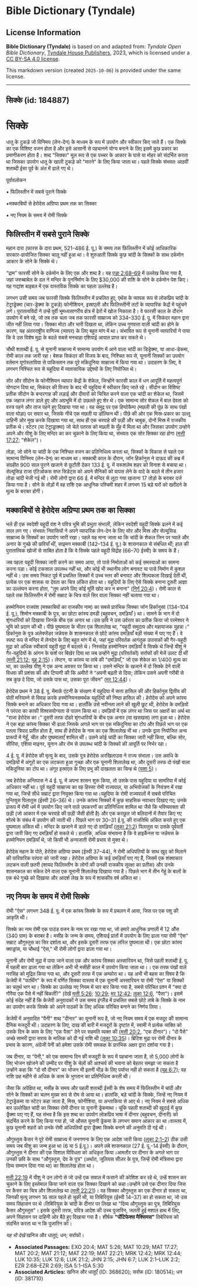 # Bible Dictionary (Tyndale)

## License Information

**Bible Dictionary (Tyndale)** is based on and adapted from: _Tyndale Open Bible Dictionary_, [Tyndale House Publishers](https://tyndaleopenresources.com/), 2023, which is licensed under a [CC BY-SA 4.0 license](https://creativecommons.org/licenses/by-sa/4.0/legalcode.en).

This markdown version (created `2025-10-06`) is provided under the same license.



--------------------------------

## सिक्के (id: 184887)

सिक्के
======

धातु के टुकड़े जो विनिमय (लेन\-देन) के माध्यम के रूप में उपयोग और स्वीकार किए जाते हैं। एक सिक्के का एक विशिष्ट वजन होता है और इसे आसानी से पहचानने योग्य बनाने के लिए इसमें कुछ प्रकार का प्रमाणीकरण होता है। शब्द "सिक्का" मूल रूप से एक पच्चर के आकार के पासे या मोहर को संदर्भित करता था जिसका उपयोग धातु के खाली टुकड़े को "मारने" के लिए किया जाता था। पहले सिक्के संभवतः आठवीं शताब्दी ईसा पूर्व के अंत में ढाले गए थे।

पूर्वावलोकन

• फिलिस्तीन में सबसे पुराने सिक्के

•मक्काबियों से हेरोदेस अग्रिप्पा प्रथम तक का सिक्का

• नए नियम के समय में रोमी सिक्के

फिलिस्तीन में सबसे पुराने सिक्के
--------------------------------

महान दारा (फारस के दारा प्रथम, 521–486 ई. पू.) के समय तक फ़िलिस्तीन में कोई आधिकारिक सरकार\-प्रायोजित सिक्का चालू नहीं हुआ था। वे शुरुआती सिक्के कुछ चांदी के सिक्कों के साथ दर्कमोन आकार के सोने के सिक्के थे।

“द्राम” फारसी सोने के दर्कमोन के लिए एक और शब्द है। यह [एज्रा 2:68–69](https://ref.ly/Ezra2:68-Ezra2:69) में उल्लेख किया गया है, जहां जरुब्बाबेल के दल ने मन्दिर के पुनर्निर्माण के लिए $30,000 की राशि के सोने के दर्कमोन पेश किए। यह गद्यांश बाइबल में एक वास्तविक सिक्के का पहला उल्लेख है।

लगभग उसी समय जब फारसी सिक्के फिलिस्तीन में प्रचलित हुए, एथेंस के व्यापक रूप से लोकप्रिय चांदी के टेट्राड्रेक्मा (चार\-ड्रेक्मा के टुकड़े) फोनीशियन, इस्राएली और फिलिस्तीनी तटों के व्यापारिक केंद्रों में पहुंचने लगे। पुरातत्वविदों ने उन्हें पूर्वी भूमध्यसागरीय क्षेत्र में ढेरों में खोज निकाला है। वे फारसी काल के दौरान उपयोग में बने रहे, जो तब तक चला जब तक फारसी साम्राज्य को 334–330 ई. पू. में सिकंदर महान द्वारा जीत नहीं लिया गया। सिक्का मोटा और भारी दिखता था, लेकिन उच्च गुणवत्ता वाली चांदी का होने के कारण, यह अंतरराष्ट्रीय वाणिज्य (व्यापर) के लिए बहुत मांग में था। संभावित रूप से यूनानी व्यापारियों ने पाया कि वे उस विशेष मुद्रा के बदले सबसे मनचाहा एशियाई आयात प्राप्त कर सकते थे।

चौथी शताब्दी ई. पू. से यूनानी साम्राज्य में सामान्य उपयोग में आने वाला चांदी का डिड्रेक्मा, या आधा\-डेकमा, रोमी काल तक जारी रहा। बेशक सिकंदर की विजय के बाद, निश्चित रूप से, यूनानी सिक्कों का उपयोग वर्तमान यूगोस्लाविया से पाकिस्तान तक पूरे मकिदुनिया साम्राज्य में किया गया था। उदाहरण के लिए, वे लगभग निश्चित रूप से यहूदिया में व्यावसायिक उद्देश्यों के लिए नियोजित थे।

सोर और सीदोन के फोनीशियन व्यापार केंद्रों के शेकेल, जिन्होंने फारसी काल में धन आपूर्ति में महत्वपूर्ण योगदान दिया था, सिकंदर की विजय के बाद भी यहूदिया में स्वीकार किए जाते रहे। सीदोन का विशिष्ट प्रतीक सीदोन के बन्दरगाह की लड़ाई और दीवारों को चित्रित करने वाला एक चांदी का शेकेल था, जिसमें एक जहाज लंगर डाले हुए और अग्रभूमि में दो उछलते हुए शेर थे। एक सामान्य सोर शेकल में बाल देवता को वस्त्र पहने और ताज पहने हुए दिखाया गया था। वह समुद्र पर एक हिप्पोकैम्प (मछली की पूंछ के साथ पंखों वाला घोड़ा) पर सवार था, जिसके नीचे एक मछली या डॉल्फिन थी। पीछे की ओर एक मिस्र\-प्रकार का उल्लू दाहिनी ओर मुख करके दिखाया गया था, साथ ही एक चरवाहे की छड़ी और चाबुक, दोनों मिस्र में राजकीय प्रतीक थे। स्टेटर (या टेट्राड्राक्मा) जो चेले पतरस को मछली के मुँह में मिला था और जिसका उपयोग उन्होने अपने और यीशु के लिए मन्दिर का कर चुकाने के लिए किया था, संभवतः एक सोर सिक्का रहा होगा ([मत्ती 17:27](https://ref.ly/Matt17:27); "शेकेल")।

तोड़ा, जो सोने या चांदी के एक निश्चित वजन का प्रतिनिधित्व करता था, सिक्कों के विकास से पहले एक सामान्य विनिमय (लेन\-देन) का माध्यम था। मक्काबी काल के दौरान, जॉन हिर्कानुस ने दाऊद की कब्र में संग्रहीत 900 साल पुराने खजाने से छुटौती देकर 133 ई. पू. में यरूशलेम शहर को विनाश से बचाया था। सेल्यूसिड राजा एंटिओकस सप्त सिडेट्स को अपने सैनिकों को वापस लेने के वादे के बदले में तीन हजार तोडा चांदी भेजी गई थी। रोमी लोगों द्वारा 66 ई. में मन्दिर से लूटा गया खजाना 17 तोड़ो के बराबर दर्ज किया गया है। सोने के तोड़ों में वह राशि एक आधुनिक पश्चिमी शहर में लगभग 15 बड़े घरों को खरीदने के मूल्य के बराबर होगी।

मक्काबियों से हेरोदेस अग्रिप्पा प्रथम तक का सिक्का
--------------------------------------------------

भले ही एक स्वदेशी यहूदी वंश ने पवित्र भूमि की प्रभुता संभाली, लेकिन स्वदेशी यहूदी सिक्के ढलने में कई साल लग गए। संभवतः निवासियों ने अपने व्यापारिक लेन\-देन के लिए सोर और मिस्र और सेल्यूसिड साम्राज्य के सिक्कों का उपयोग जारी रखा। पहले यह माना जाता था कि चांदी के शेकल जिन पर प्याले और अनार के गुच्छे की छवियाँ थीं, साइमन मक्काबी (142–134 ई. पू.) के शासनकाल से संबंधित थीं; हाल की पुरातात्विक खोजों से साबित होता है कि वे सिक्के पहले यहूदी विद्रोह (66–70 ईस्वी) के समय के हैं।

जब पहला यहूदी सिक्का जारी करने का समय आया, तो पासे निर्माताओं को कई समस्याओं का सामना करना पड़ा। कोई टकसाल उपलब्ध नहीं था, और कोई भी स्थानीय लोग बनावट या पासे निर्माण में कुशल नहीं थे। उस समय निकट पूर्व में प्रचलित सिक्कों में उच्च स्तर की बनावट और शिल्पकला दिखाई देती थी, प्रत्येक पर एक शासक या देवता का चित्र अंकित होता था। यहूदियों के लिए ऐसे सिक्के बनाना दूसरी आज्ञा का उल्लंघन करना होता, "तुम अपने लिए कोई मूर्ति खोद कर न बनाना" ([निर्ग 20:4](https://ref.ly/Exod20:4))। रोमी काल से पहले तक फिलिस्तीन में रोमी सम्राट के चित्र वाले सिर वाला सिक्का नहीं चलाया गया था।

हस्मोनियन राजवंश (मक्काबियों का राजकीय नाम) का सबसे प्रारंभिक सिक्का जॉन हिर्कानुसI (134–104 ई. पू.), शिमोन मक्काबी के पुत्र, का छोटा कांस्य दमडी (बहुवचन, दमड़ियाँ ) था। सामने के भाग में दो शृंगधारियों को दिखाया जिनके बीच एक अनार था।उस छवि ने उस उर्वरता का प्रतीक किया जो परमेश्वर ने भूमि को प्रदान की थी। पीछे पुष्पमाला के भीतर एक शिलालेख था, "यहूदी समुदाय और महायाजक युहन्ना।" हिर्कानुस के पुत्र अलेक्जेंडर जन्नेयस के शासनकाल से छोटे कांस्य दमड़ियाँ बड़ी संख्या में पाए गए हैं। वे स्पष्ट रूप से मन्दिर में लेनदेन के लिए बहुत मांग में थे, जहां मुद्रा परिवर्तक आगंतुक उपासकों की गैर\-यहूदी मुद्रा को अधिक स्वीकार्य यहूदी मुद्रा में बदलते थे। निस्संदेह हस्मोनियन दमड़ियाँ वे सिक्के थे जिन्हें यीशु ने गैर\-यहूदियों के आंगन के फर्श पर बिखेर दिया था जब उन्होंने मुद्रा (परिवर्तकों) सर्राफों की मेजें उलट दी थीं ([मत्ती 21:12](https://ref.ly/Matt21:12); [यूह 2:15](https://ref.ly/John2:15))। लेप्टन, या कांस्य या तांबे की "दमड़ियाँ," जो एक शेकेल का 1/400 मूल्य का था, का उल्लेख यीशु ने एक अन्य अवसर पर किया था। उसने मन्दिर के खजाने में दो सिक्के देने वाली विधवा की प्रशंसा की और टिप्पणी की कि अमीरों ने “अपनी बढ़ती से दिया; लेकिन उसने अपनी गरीबी से सब कुछ दे दिया, जो उसके पास था, उसका पूरा जीवन” ([मर 12:44](https://ref.ly/Mark12:44))।

हेरोदेस प्रथम ने 38 ई. पू. मेंमार्क एंटनी के संरक्षण में यहूदिया में सत्ता हासिल की और हिर्कानुस द्वितीय की पोती मरियाम्ने से विवाह करके हस्मोनियनसमर्थक यहूदियों की निष्ठा हासिल की। हेरोदेस को अपने कांस्य सिक्के बनाने का अधिकार दिया गया था। हालाँकि उसे नवीनता लाने की खुली छूट थी, हेरोदेस के दमड़ियों ने परंपरा का काफी विश्वसयोग्यता से पालन किया था। दमड़ियों में एक लंगर था जिस पर अक्षरों का अर्थ था "राजा हेरोदेस का।" दूसरी तरफ दोहरे शृंगधारियों के बीच एक अनार (या खसखस) लगा हुआ था। हेरोदेस ने एक बड़ा कांस्य सिक्का भी ढाला जिसके अगले भाग पर एक मकिदुनिया का टोप और पिछले भाग पर एक पतला त्रिपाद प्रतीत होता है, साथ ही हेरोदेस के नाम का एक शिलालेख भी था। उनके द्वारा नियोजित अन्य प्रारूपों में गेहूँ, चील और पुष्पमालाएँ शामिल थीं। उसने कोई चांदी का सिक्का जारी नहीं किया, बल्कि सोर, सीरिया, एशिया माइनर, यूनान और रोम से उपलब्ध चांदी के सिक्कों की आपूर्ति पर निर्भर रहा।

4 ई. पू. में हेरोदेस की मृत्यु के बाद, उसके पुत्र हेरोदेस अरखिलाउस ने राज्य संभाला। उस अवधि के दमड़ियों में अंगूरों का एक लटकता हुआ गुच्छा और एक यूनानी शिलालेख था, और दूसरी तरफ दो पंखों वाला मकिदुनिया का टोप था। अंगूर इस्राएल के लिए प्रभु की दाखलता का चिन्ह थे ([यशा 5](https://ref.ly/Isa5:1-Isa5:30))।

जब हेरोदेस अन्तिपास ने 4 ई. पू. में अपना शासन शुरू किया, तो उसके पास यहूदिया या सामरिया में कोई अधिकार नहीं था। पूर्व यहूदी साम्राज्य का वह हिस्सा रोमी राज्यपाल, या अभियोजकों के नियंत्रण में रखा गया था, जिन्हें सीधे सम्राट द्वारा नियुक्त किया गया था।यहूदिया के रोमी राज्यपालों में सबसे परिचित पुन्तियुस पिलातुस (ईस्वी 26–36\) थे। उनके कांस्य सिक्कों में कुछ साहसिक नवाचार दिखाए गए; उनके प्रारूप में रोमी धर्म में उपयोग किए जाने वाले उपकरणों का प्रतिनिधित्व शामिल था जैसे कि भविष्यवक्ता की छड़ी (जो आकार में एक चरवाहे की छड़ी जैसी होती है) और एक करछुल जो बलिदानों में तैयार किए गए शोरबे के संबंध में उपयोग की जाती थी। पिछले भाग पर 30–31 ई.पू. की राजतिथि अंकित करते हुए एक पुष्पमाला अंकित थी। मन्दिर के खजाने में डाले गए दो दमड़ियाँ ([लूका 21:2](https://ref.ly/Luke21:2)) पिलातुस या उसके पूर्ववर्ती द्वारा जारी किए गए दमड़ियाँ हो सकते थे। हालांकि, अधिक संभावना है कि वे हाइर्केनस या जन्नेयस के हस्मोनियन दमड़ियाँ थे, जो किसी भी अन्यजाती रोमी प्रभाव से मुक्त थे।

हेरोदेस महान के पोते, हेरोदेस अग्रिप्पा प्रथम (ईस्वी 37–44\), ने रोमी अधिपतियों के साथ खुद को मिलाने की पारिवारिक परंपरा को जारी रखा। हेरोदेस अग्रिप्पा के कई दमड़ियाँ पाए गए हैं, जिसमें एक शंक्वाकार लटकन वाली छतरी (शायद फिलिस्तीन के लोगों की उनकी राजकीय सुरक्षा का प्रतीक) और उनके शासनकाल का संकेत देने वाला एक यूनानी शिलालेख दिखाया गया है। पिछले भाग में तीन गेहूं के बालों के एक बंधे गुच्छे को दिखाया और आदर्श लेख के रूप में शासकीय वर्ष अंकित था।

नए नियम के समय में रोमी सिक्के
------------------------------

रोमी "ऐस" लगभग 348 ई. पू. में एक कांस्य सिक्के के रूप में प्रचलन में आया, जिस पर एक पशु की आकृति थी।

सिक्के का नाम रोमी एक पाउंड वजन के नाम पर रखा गया था, जो हमारे आधुनिक प्रणाली में 12 औंस (340 ग्राम) के बराबर है। मसीह के जन्म के समय, एशियाई प्रांतों में उपयोग के लिए ढाला गया रोमी "ऐस" सम्राट औगुस्तुस का सिर दर्शाता था, और इसके दूसरी तरफ एक लॉरेल पुष्पमाला थी। एक छोटा कांस्य क्वाड्रांस, या चौथाई "ऐस," भी रोमी लोगों द्वारा ढाला गया था।

यूनानी और रोमी मुद्रा में पाया जाने वाला एक और कांस्य सिक्का अस्सारियन था, जिसे पहली शताब्दी ई. पू. में पहली बार ढाला गया था लेकिन अभी भी मसीही काल में उपयोग किया जाता था।। एक तरफ पंखों वाले नरसिंह को मुद्रित किया गया था, और दूसरी तरफ में एक अम्फोरा था। यह अभी भी बहस का विषय है कि केजेवी में "फार्थिंग" के रूप में वर्णित सिक्का वास्तव में एक यूनानी अस्सारियन या रोमी "ऐस" या सिक्कों का चतुर्थ भाग था। सिक्के का उल्लेख नए नियम में चार बार किया गया है, सबसे परिचित प्रश्न में "क्या दो गौरैया एक पैसे में नहीं बिकतीं?" (देखें [मत्ती 5:26](https://ref.ly/Matt5:26); [10:29](https://ref.ly/Matt10:29); [मर 12:42](https://ref.ly/Mark12:42); [लूका 12:6](https://ref.ly/Luke12:6), "पैसा")। इसमें कोई संदेह नहीं है कि केजेवी अनुवादकों ने उस समय इंग्लैंड में प्रचलित सबसे छोटे तांबे के सिक्के के नाम का उपयोग करके सिक्के को अपने पाठकों के लिए अधिक परिचित बनाने का निर्णय लिया।

केजेवी में अनुवादित "पैनी" शब्द "दीनार" का यूनानी रूप है, जो नए नियम समय में एक मजदूर की सामान्य दैनिक मजदूरी थी। उदाहरण के लिए, दाख की बारी में मजदूरों के दृष्टांत में, स्वामी ने प्रत्येक व्यक्ति को उसके दिन के काम के लिए "एक पैसा" देने पर सहमति व्यक्त की ([मत्ती 20:2](https://ref.ly/Matt20:2), "एक दीनार")। "दो पैसे" अच्छे सामरी द्वारा सराय के मालिक को दी गई राशि थी ([लूका 10:35](https://ref.ly/Luke10:35))। ब्रिटिश मुद्रा पर रोमी दीनार के प्रभाव के कारण, अंग्रेजी पेनी को हमेशा उसके रोमी समकक्ष के प्रारंभिक अक्षर द्वारा दर्शाया गया है।

जब दीनार, या "पेनी," को एक सामान्य दिन की मजदूरी के रूप में पहचाना जाता है, तो 5,000 लोगों के लिए भोजन खोजने की उम्मीद पर यीशु के चेलों की आश्चर्य की भावना को बेहतर समझा जा सकता है उन्होंने कहा कि "दो सौ दीनार" का भोजन भी इतनी भीड़ के लिए पर्याप्त नही हो सकता है ([यूह 6:7](https://ref.ly/John6:7)); वह राशि छह महीने से अधिक के काम के भुगतान का प्रतिनिधित्व करती थी।

जैसा कि अपेक्षित था, मसीह के समय और पहली शताब्दी ईस्वी के शेष समय में फिलिस्तीन में चांदी और सोने के सिक्कों का चलन मुख्य रूप से रोम से आया था। हालांकि, बड़े चांदी के सिक्के, जिन्हें नए नियम में टेट्राड्रेकमा या स्टेटर कहा जाता है, मिस्र, फोनीशिया, या अन्ताकिया से आए थे। नए नियम में सबसे अधिक बार उल्लेखित चांदी का सिक्का रोमी दीनार या यूनानी ड्रेकमाथा। चूंकि पहली शताब्दी की खुदाई में कुछ ड्रैक्मा पाए गए हैं, यह संभव है कि इस शब्द का उपयोग लोकप्रिय भाषा में दीनार (बहुवचन, दीनारी) को संदर्भित करने के लिए किया गया हो, जो औसत यूनानी ड्रेकमा के लगभग समान आकार का था।वास्तव में, कुछ यूनानी शहरों को उनके रोमी अधिपतियों द्वारा ड्रैक्मा सिक्के बनाने की अनुमति दी गई थी।

औगुस्तुस कैसर ने पूरे रोमी साम्राज्य में जनगणना के लिए एक आदेश जारी किया ([लूका 2:1–2](https://ref.ly/Luke2:1-Luke2:2)) ठीक उसी समय जब यीशु का जन्म हुआ था (6 या 5 ई.पू.)। अपने लंबे शासनकाल (27 ई. पू.\-14 ईस्वी) के दौरान, औगुस्तुस ने दीनार की एक विशाल विविधता को अधिकृत किया।आमतौर पर दीनार के अगले भाग पर उनकी छवि के साथ "औगुस्तुस, देव के पुत्र" (अर्थात, जूलियस सीज़र के पुत्र, जिन्हें रोमी मंत्रिसभा द्वारा दिव्य सम्मान दिया गया था) का शिलालेख होता था।

[मत्ती 22:19](https://ref.ly/Matt22:19) में यीशु ने उन लोगो से जो उन्हें एक सवाल में फसाने की कोशिश कर रहे थे, उन्हें शासन कर चुकाने के लिए इस्तेमाल किया जाने वाला एक सिक्का दिखाने को कहा।उन्होंने उसे एक दीनार दिया जिस पर कैसर का चित्र और शिलालेख था ([मत्ती 22:21](https://ref.ly/Matt22:21))। वह सिक्का औगुस्तुस का एक दीनार हो सकता था, जिनकी मृत्यु लगभग 16 साल पहले हो चुकी थी, या तिबिरियुस (ईस्वी 14–37\) का हो सकता था, जो उस समय सिंहासन पर थे।तिबिरियुस के चांदी के दीनार पर लिखा था "दिव्य औगुस्तुस का पुत्र, तिबिरियुस कैसर औगुस्तुस"। इसके दूसरी तरफ, पवित्र आदेश की उच्च पुजारिन, जलती हुई मशाल हाथ में लिए, अपने सिंहासन पर दाहिनी ओर बैठे हुए दिखाया गया है। शीर्षक **"**पोंटिफेक्स मैक्सिमस**"** तिबेरियस को संदर्भित करता था न कि पुजारिन को।

*यह भी देखें* खनिज और धातुएं; धन; सर्राफों।

* **Associated Passages:** EXO 20:4; MAT 5:26; MAT 10:29; MAT 17:27; MAT 20:2; MAT 21:12; MAT 22:19; MAT 22:21; MRK 12:42; MRK 12:44; LUK 10:35; LUK 12:6; LUK 21:2; JHN 2:15; JHN 6:7; LUK 2:1–LUK 2:2; EZR 2:68–EZR 2:69; ISA 5:1–ISA 5:30
* **Associated Articles:** खनिज और धातुएँ (ID: 368620); सर्राफ (ID: 180514); धन (ID: 381710)

